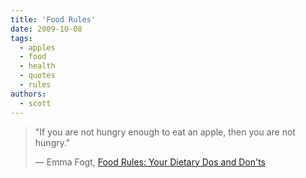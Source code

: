 ```yaml
---
title: 'Food Rules'
date: 2009-10-08
tags:
  - apples
  - food
  - health
  - quotes
  - rules
authors:
  - scott
---
```


> "If you are not hungry enough to eat an apple, then you are not hungry."
>
> — Emma Fogt, [Food Rules: Your Dietary Dos and Don'ts](http://www.nytimes.com/interactive/2009/10/11/magazine/20091011-foodrules.html)
